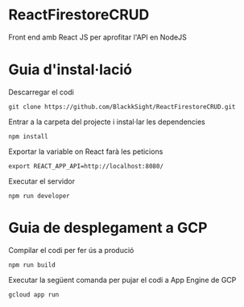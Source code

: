 # ReactFirestoreCRUD
Front end amb React JS per aprofitar l'API en NodeJS

# Guia d'instal·lació

Descarregar el codi

```
git clone https://github.com/BlackkSight/ReactFirestoreCRUD.git
```

Entrar a la carpeta del projecte i instal·lar les dependencies

```
npm install
```
Exportar la variable on React farà les peticions

```
export REACT_APP_API=http://localhost:8080/
```

Executar el servidor

```
npm run developer
```
# Guia de desplegament a GCP

Compilar el codi per fer ús a produció

```
npm run build
```

Executar la següent comanda per pujar el codi a App Engine de GCP

```
gcloud app run
```
